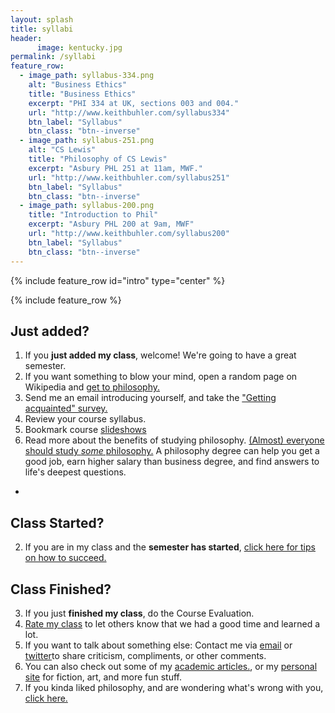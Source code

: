 ```yaml
---
layout: splash
title: syllabi
header: 
      image: kentucky.jpg
permalink: /syllabi
feature_row:
  - image_path: syllabus-334.png
    alt: "Business Ethics"
    title: "Business Ethics"
    excerpt: "PHI 334 at UK, sections 003 and 004."
    url: "http://www.keithbuhler.com/syllabus334"
    btn_label: "Syllabus"
    btn_class: "btn--inverse"
  - image_path: syllabus-251.png
    alt: "CS Lewis"
    title: "Philosophy of CS Lewis"
    excerpt: "Asbury PHL 251 at 11am, MWF."
    url: "http://www.keithbuhler.com/syllabus251"
    btn_label: "Syllabus"
    btn_class: "btn--inverse"
  - image_path: syllabus-200.png
    title: "Introduction to Phil"
    excerpt: "Asbury PHL 200 at 9am, MWF"
    url: "http://www.keithbuhler.com/syllabus200"
    btn_label: "Syllabus"
    btn_class: "btn--inverse"
---
```


{% include feature_row id="intro" type="center" %}

{% include feature_row %}



## Just added? 

1. If you **just added my class**, welcome! We're going to have a great semester.
2. If you want something to blow your mind, open a random page on Wikipedia and [get to philosophy.](/wikipedia)
3. Send me an email introducing yourself, and take the ["Getting acquainted" survey.](https://docs.google.com/forms/d/17A6-27pW2lrI4S6rEpV8GIh_OycvQHCc01fkyuoxPYw/viewform?usp=send_form)
4. Review your course syllabus.
5. Bookmark course [slideshows](/slideshows)
6. Read more about the benefits of studying philosophy. [(Almost) everyone should study *some* philosophy.](http://www.whystudyphilosophy.com) A philosophy degree can help you get a good job, earn higher salary than business degree, and find answers to life's deepest questions. 
- 

## Class Started?
2. If you are in my class and the **semester has started**, [click here for tips on how to succeed.](/philosophy-class)

## Class Finished?
3. If you just **finished my class**, do the Course Evaluation. 
4. [Rate my class](http://www.ratemyprofessors.com/search.jsp?query=keith+buhler) to let others know that we had a good time and learned a lot.
5. If you want to talk about something else: Contact me via [email](emailto:keith.buhler@uky.edu) or [twitter](https://twitter.com/Keith_Buhler)to share criticism, compliments, or other comments. 
6. You can also check out some of my [academic articles.](https://uky.academia.edu/KeithBuhler), or my [personal site](/fun) for fiction, art, and more fun stuff. 
6.  If you kinda liked philosophy, and are wondering what's wrong with you, [click here.](/philosophy-6-next)

